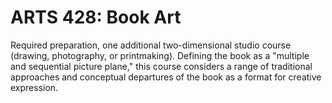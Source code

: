 # ARTS 428: Book Art

Required preparation, one additional two-dimensional studio course (drawing, photography, or printmaking). Defining the book as a "multiple and sequential picture plane," this course considers a range of traditional approaches and conceptual departures of the book as a format for creative expression.